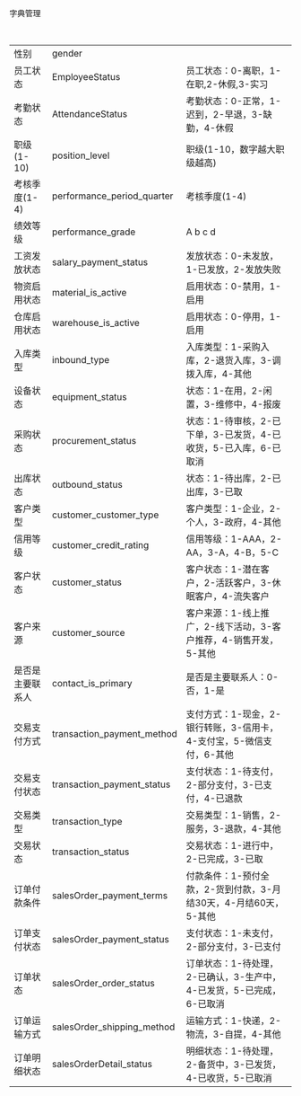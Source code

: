 













字典管理

​            

|                  |                            |                                                              |
| ---------------- | -------------------------- | ------------------------------------------------------------ |
| 性别             | gender                     |                                                              |
| 员工状态         | EmployeeStatus             | 员工状态：0-离职，1-在职,2-休假,3-实习                       |
| 考勤状态         | AttendanceStatus           | 考勤状态：0-正常，1-迟到，2-早退，3-缺勤，4-休假             |
| 职级(1-10)       | position_level             | 职级(1-10，数字越大职级越高)                                 |
| 考核季度(1-4)    | performance_period_quarter | 考核季度(1-4)                                                |
| 绩效等级         | performance_grade          | A b c d                                                      |
| 工资发放状态     | salary_payment_status      | 发放状态：0-未发放，1-已发放，2-发放失败                     |
| 物资启用状态     | material_is_active         | 启用状态：0-禁用，1-启用                                     |
| 仓库启用状态     | warehouse_is_active        | 启用状态：0-停用，1-启用                                     |
| 入库类型         | inbound_type               | 入库类型：1-采购入库，2-退货入库，3-调拨入库，4-其他         |
| 设备状态         | equipment_status           | 状态：1-在用，2-闲置，3-维修中，4-报废                       |
| 采购状态         | procurement_status         | 状态：1-待审核，2-已下单，3-已发货，4-已收货，5-已入库，6-已取消 |
| 出库状态         | outbound_status            | 状态：1-待出库，2-已出库，3-已取                             |
| 客户类型         | customer_customer_type     | 客户类型：1-企业，2-个人，3-政府，4-其他                     |
| 信用等级         | customer_credit_rating     | 信用等级：1-AAA，2-AA，3-A，4-B，5-C                         |
| 客户状态         | customer_status            | 客户状态：1-潜在客户，2-活跃客户，3-休眠客户，4-流失客户     |
| 客户来源         | customer_source            | 客户来源：1-线上推广，2-线下活动，3-客户推荐，4-销售开发，5-其他 |
| 是否是主要联系人 | contact_is_primary         | 是否是主要联系人：0-否，1-是                                 |
| 交易支付方式     | transaction_payment_method | 支付方式：1-现金，2-银行转账，3-信用卡，4-支付宝，5-微信支付，6-其他 |
| 交易支付状态     | transaction_payment_status | 支付状态：1-待支付，2-部分支付，3-已支付，4-已退款           |
| 交易类型         | transaction_type           | 交易类型：1-销售，2-服务，3-退款，4-其他                     |
| 交易状态         | transaction_status         | 交易状态：1-进行中，2-已完成，3-已取                         |
| 订单付款条件     | salesOrder_payment_terms   | 付款条件：1-预付全款，2-货到付款，3-月结30天，4-月结60天，5-其他 |
| 订单支付状态     | salesOrder_payment_status  | 支付状态：1-未支付，2-部分支付，3-已支付                     |
| 订单状态         | salesOrder_order_status    | 订单状态：1-待处理，2-已确认，3-生产中，4-已发货，5-已完成，6-已取消 |
| 订单运输方式     | salesOrder_shipping_method | 运输方式：1-快递，2-物流，3-自提，4-其他                     |
| 订单明细状态     | salesOrderDetail_status    | 明细状态：1-待处理，2-备货中，3-已发货，4-已收货，5-已取消   |



